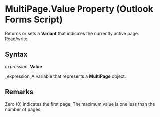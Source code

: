 
# MultiPage.Value Property (Outlook Forms Script)

Returns or sets a  **Variant** that indicates the currently active page. Read/write.


## Syntax

 _expression_. **Value**

 _expression_A variable that represents a  **MultiPage** object.


## Remarks

Zero (0) indicates the first page. The maximum value is one less than the number of pages.

